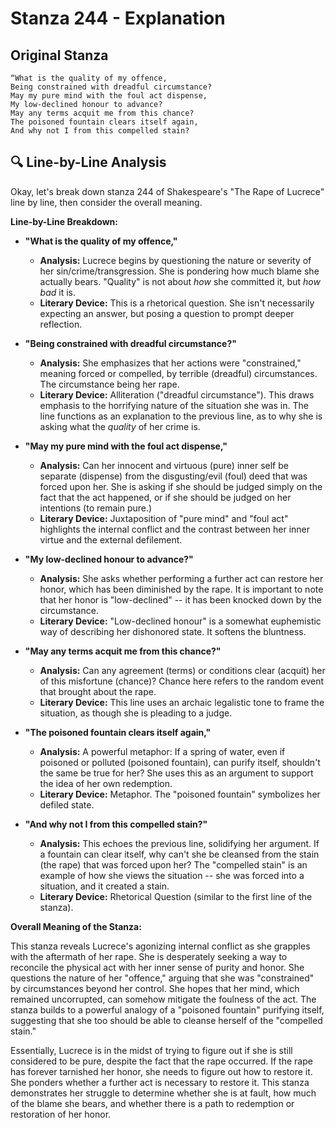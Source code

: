 # Stanza 244 - Explanation

## Original Stanza
```
“What is the quality of my offence,
Being constrained with dreadful circumstance?
May my pure mind with the foul act dispense,
My low-declined honour to advance?
May any terms acquit me from this chance?
The poisoned fountain clears itself again,
And why not I from this compelled stain?
```

## 🔍 Line-by-Line Analysis
Okay, let's break down stanza 244 of Shakespeare's "The Rape of Lucrece" line by line, then consider the overall meaning.

**Line-by-Line Breakdown:**

*   **"What is the quality of my offence,"**
    *   **Analysis:** Lucrece begins by questioning the nature or severity of her sin/crime/transgression.  She is pondering how much blame she actually bears. "Quality" is not about *how* she committed it, but *how bad* it is.
    *   **Literary Device:**  This is a rhetorical question. She isn't necessarily expecting an answer, but posing a question to prompt deeper reflection.

*   **"Being constrained with dreadful circumstance?"**
    *   **Analysis:** She emphasizes that her actions were "constrained," meaning forced or compelled, by terrible (dreadful) circumstances. The circumstance being her rape.
    *   **Literary Device:**  Alliteration ("dreadful circumstance").  This draws emphasis to the horrifying nature of the situation she was in. The line functions as an explanation to the previous line, as to why she is asking what the *quality* of her crime is.

*   **"May my pure mind with the foul act dispense,"**
    *   **Analysis:** Can her innocent and virtuous (pure) inner self be separate (dispense) from the disgusting/evil (foul) deed that was forced upon her. She is asking if she should be judged simply on the fact that the act happened, or if she should be judged on her intentions (to remain pure.)
    *   **Literary Device:** Juxtaposition of "pure mind" and "foul act" highlights the internal conflict and the contrast between her inner virtue and the external defilement.

*   **"My low-declined honour to advance?"**
    *   **Analysis:** She asks whether performing a further act can restore her honor, which has been diminished by the rape. It is important to note that her honor is "low-declined" -- it has been knocked down by the circumstance.
    *   **Literary Device:** "Low-declined honour" is a somewhat euphemistic way of describing her dishonored state. It softens the bluntness.

*   **"May any terms acquit me from this chance?"**
    *   **Analysis:** Can any agreement (terms) or conditions clear (acquit) her of this misfortune (chance)? Chance here refers to the random event that brought about the rape.
    *   **Literary Device:** This line uses an archaic legalistic tone to frame the situation, as though she is pleading to a judge.

*   **"The poisoned fountain clears itself again,"**
    *   **Analysis:** A powerful metaphor: If a spring of water, even if poisoned or polluted (poisoned fountain), can purify itself, shouldn't the same be true for her? She uses this as an argument to support the idea of her own redemption.
    *   **Literary Device:**  Metaphor.  The "poisoned fountain" symbolizes her defiled state.

*   **"And why not I from this compelled stain?"**
    *   **Analysis:**  This echoes the previous line, solidifying her argument. If a fountain can clear itself, why can't she be cleansed from the stain (the rape) that was forced upon her? The "compelled stain" is an example of how she views the situation -- she was forced into a situation, and it created a stain.
    *   **Literary Device:** Rhetorical Question (similar to the first line of the stanza).

**Overall Meaning of the Stanza:**

This stanza reveals Lucrece's agonizing internal conflict as she grapples with the aftermath of her rape.  She is desperately seeking a way to reconcile the physical act with her inner sense of purity and honor. She questions the nature of her "offence," arguing that she was "constrained" by circumstances beyond her control. She hopes that her mind, which remained uncorrupted, can somehow mitigate the foulness of the act. The stanza builds to a powerful analogy of a "poisoned fountain" purifying itself, suggesting that she too should be able to cleanse herself of the "compelled stain."

Essentially, Lucrece is in the midst of trying to figure out if she is still considered to be pure, despite the fact that the rape occurred. If the rape has forever tarnished her honor, she needs to figure out how to restore it. She ponders whether a further act is necessary to restore it. This stanza demonstrates her struggle to determine whether she is at fault, how much of the blame she bears, and whether there is a path to redemption or restoration of her honor.
